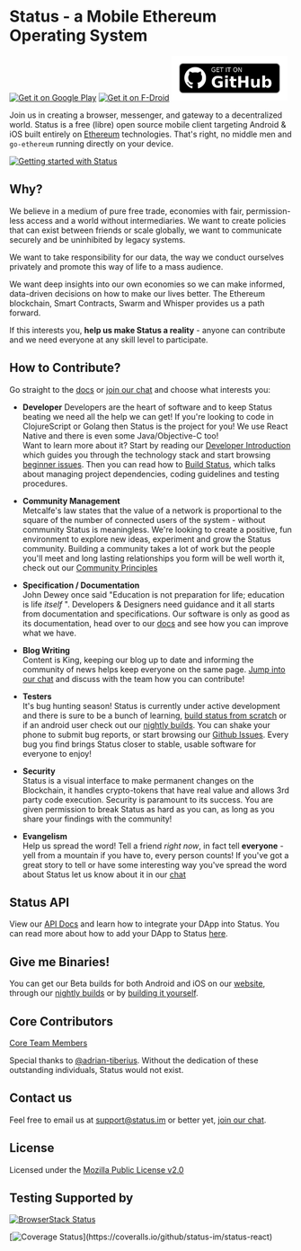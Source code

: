 # Status - a Mobile Ethereum Operating System

[<img src="https://play.google.com/intl/en_us/badges/images/generic/en-play-badge.png" alt="Get it on Google Play" height="80"/>](https://play.google.com/store/apps/details?id=im.status.ethereum)
[<img src="https://fdroid.gitlab.io/artwork/badge/get-it-on.png" alt="Get it on F-Droid" height="80"/>](https://f-droid.org/packages/im.status.ethereum/)
[<img src="doc/github_badge.png" alt="Get it on Github" height="80"/>](https://github.com/status-im/status-react/releases)

Join us in creating a browser, messenger, and gateway to a decentralized world. Status is a free (libre) open source mobile client targeting Android & iOS built entirely on [Ethereum](https://ethereum.org/) technologies. That's right, no middle men and `go-ethereum` running directly on your device.

[![Getting started with Status](https://i.imgur.com/C0aZZEL.jpg)](https://www.youtube.com/watch?v=oDCSEmS9c3o "Getting started with Status")

## Why?

We believe in a medium of pure free trade, economies with fair, permission-less access and a world without intermediaries. We want to create policies that can exist between friends or scale globally, we want to communicate securely and be uninhibited by legacy systems.   

We want to take responsibility for our data, the way we conduct ourselves privately and promote this way of life to a mass audience.

We want deep insights into our own economies so we can make informed, data-driven decisions on how to make our lives better. The Ethereum blockchain, Smart Contracts, Swarm and Whisper provides us a path forward.  

If this interests you, **help us make Status a reality** - anyone can contribute and we need everyone at any skill level to participate.

## How to Contribute?

Go straight to the [docs](https://status.im/docs) or [join our chat](https://join.status.im/chat/public/status) and choose what interests you:

- **Developer**
Developers are the heart of software and to keep Status beating we need all the help we can get! If you're looking to code in ClojureScript or Golang then Status is the project for you! We use React Native and there is even some Java/Objective-C too!  
Want to learn more about it? Start by reading our [Developer Introduction](https://status.im/developer_tools/) which guides you through the technology stack and start browsing [beginner issues](https://github.com/status-im/status-react/issues?utf8=%E2%9C%93&q=is%3Aopen%20is%3Aissue%20label%3A%22good%20first%20issue%22%20). Then you can read how to [Build Status](https://status.im/technical/build_status/), which talks about managing project dependencies, coding guidelines and testing procedures.

- **Community Management**  
Metcalfe's law states that the value of a network is proportional to the square of the number of connected users of the system - without community Status is meaningless. We're looking to create a positive, fun environment to explore new ideas, experiment and grow the Status community. Building a community takes a lot of work but the people you'll meet and long lasting relationships you form will be well worth it, check out our [Community Principles](https://status.im/contribute/our_principles.html)

- **Specification / Documentation**  
John Dewey once said "Education is not preparation for life; education is life *itself* ". Developers & Designers need guidance and it all starts from documentation and specifications. Our software is only as good as its documentation, head over to our [docs](https://status.im/docs) and see how you can improve what we have.

- **Blog Writing**  
Content is King, keeping our blog up to date and informing the community of news helps keep everyone on the same page. [Jump into our chat](https://join.status.im/chat/public/status) and discuss with the team how you can contribute!

- **Testers**  
It's bug hunting season! Status is currently under active development and there is sure to be a bunch of learning, [build status from scratch](https://status.im/technical/build_status/) or if an android user check out our [nightly builds](https://status.im/nightly). You can shake your phone to submit bug reports, or start browsing our [Github Issues](https://github.com/status-im/status-react/issues). Every bug you find brings Status closer to stable, usable software for everyone to enjoy!

- **Security**  
Status is a visual interface to make permanent changes on the Blockchain, it handles crypto-tokens that have real value and allows 3rd party code execution. Security is paramount to its success. You are given permission to break Status as hard as you can, as long as you share your findings with the community!

- **Evangelism**  
Help us spread the word! Tell a friend *right now*, in fact tell **everyone** - yell from a mountain if you have to, every person counts! If you've got a great story to tell or have some interesting way you've spread the word about Status let us know about it in our [chat](https://join.status.im/chat/public/status)

## Status API 
View our [API Docs](https://status.im/developer_tools/status_web_api.html) and learn how to integrate your DApp into Status. You can read more about how to add your DApp to Status [here](https://status.im/developer_tools/add_your_dapp.html).

## Give me Binaries!

You can get our Beta builds for both Android and iOS on our [website](https://status.im), through our [nightly builds](https://status.im/nightly/) or by [building it yourself](https://status.im/technical/build_status/).

## Core Contributors

[Core Team Members](https://github.com/orgs/status-im/people)

Special thanks to [@adrian-tiberius](https://github.com/adrian-tiberius).
Without the dedication of these outstanding individuals, Status would not exist.

## Contact us

Feel free to email us at [support@status.im](mailto:support@status.im) or better yet, [join our chat](https://join.status.im/chat/public/status).

## License

Licensed under the [Mozilla Public License v2.0](https://github.com/status-im/status-react/blob/develop/LICENSE.md)

## Testing Supported by

[![BrowserStack Status](https://www.browserstack.com/automate/badge.svg?badge_key=SFBWQ3k5R2tnT2t6UGsxU1h1U0g3VFlCNnoxVTRHYWNoTDhsb1laaTJZWT0tLUZMUm5sSVFBSU9qSWM1RUJvK1I3Z3c9PQ==--ad15ae7992b432b33743749d40318952415bd98f)](https://www.browserstack.com/automate/public-build/SFBWQ3k5R2tnT2t6UGsxU1h1U0g3VFlCNnoxVTRHYWNoTDhsb1laaTJZWT0tLUZMUm5sSVFBSU9qSWM1RUJvK1I3Z3c9PQ==--ad15ae7992b432b33743749d40318952415bd98f)

[![Coverage Status](https://coveralls.io/repos/github/status-im/status-react/badge.svg?)](https://coveralls.io/github/status-im/status-react)
